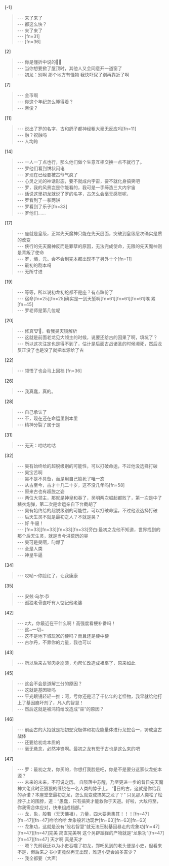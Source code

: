 
[-1] 
>--- 来了来了<br>
>--- 都这么快？<br>
>--- 来了来了<br>
>--- [fn=31]<br>
>--- [fn=36]<br>

[2] 
>--- 你是懂折中说的🤣🤣<br>
>--- 当你想要掀了屋顶时，其他人又会同意开一道窗了<br>
>--- 初龙：别啊 那个地方有怪物 我快吓尿了别再靠近了啊<br>

[7] 
>--- 金币啊<br>
>--- 你这个年纪怎么睡得着？<br>
>--- 帝俊？<br>

[11] 
>--- 说出了罗的名字，古和鸽子都神经粗大毫无反应吗[fn=11]<br>
>--- 融？祝融吗<br>
>--- 人均跨<br>

[14] 
>--- 一人一丁点也行，那么他们做个生意互相交换一点不就行了。<br>
>--- 罗他们看到饼状闪电<br>
>--- 罗现在已经要被古爷气疯了<br>
>--- 心灵之光的神话形态，要不就成内宇宙，要不就化身搞笑吧<br>
>--- 罗，我的风景岂是你能看的，我可是一手缔造三大内宇宙<br>
>--- 话说这里初龙就说了罗的名字，古怎么会毫无感觉呢，<br>
>--- 罗看到了一拳两饼<br>
>--- 罗看到了乐子[fn=33]<br>
>--- 罗他们……<br>

[17] 
>--- 座就是皇级，正常先天魔神只能在先天层面，突破到皇级层次确实是质的改变<br>
>--- 侠行的先天魔神反而是罪孽的原因，无法完成使命，无限的先天魔神则是背叛了使命<br>
>--- 罗，熵，元。会不会到完本都出现不了另外十个[fn=11]<br>
>--- 最初的剧本吗<br>
>--- 无所寸进<br>

[19] 
>--- 等等，所以说初龙初蛇都不是座？有点跌份了<br>
>--- 宿命[fn=25][fn=25]确实是一到天堑啊[fn=61][fn=61][fn=61]唉  累[fn=45]<br>
>--- 罗老师是第几位呢<br>

[20] 
>--- 修真🐮🍺，看我昊天镜解析<br>
>--- 这就是前面老龙见大领主的时候，说要还给古的因果了啊，填坑了？<br>
>--- 所以这次注定也是得不到了，估计是后面古战诸圣的时候濒死，然后龙反正没了也是没了就把本源给了古<br>

[22] 
>--- 领悟了也会马上回档 [fn=36]<br>

[26] 
>--- 我真蠢，真的。<br>

[28] 
>--- 自己承认了<br>
>--- 不，现在还在命运里剧本里<br>
>--- 精神分裂了属于是<br>

[31] 
>--- 无天：咕咕咕咕<br>

[32] 
>--- 昊有始终给的超脱级别的可能性，可以打破命运，不过他没选择打破<br>
>--- 昊宝苦啊<br>
>--- 昊不是不具备，而是用自己锁死了唯一态<br>
>--- 从古至今，古才十几二十岁，这不没几年吗[fn=58]<br>
>--- 原来古也有超脱之姿<br>
>--- 两位大领主，那就是神皇和昋了，吴明两次崛起都败了，第一次是中了糖衣炮弹，第二次是命运亲自下台截胡了<br>
>--- 昊有始终给的超脱级别的可能性，可以打破命运，不过他没选择打破<br>
>--- 后天生灵不就是最初之人？不就是昊？<br>
>--- 好 牛逼！<br>
>--- [fn=33][fn=33][fn=33][fn=33]旁白:最初之龙他不知道，世界找到的那个后天生灵，就是当今洪荒历的昊<br>
>--- 昊可是昊啊，叼爆了<br>
>--- 全是人类<br>
>--- 神皇牛逼<br>

[34] 
>--- 哎呦～你脸红了，让我康康<br>

[35] 
>--- 安兹·乌尔·恭<br>
>--- 孤独老骨直呼有人惦记他老婆<br>

[42] 
>--- z大，你最近在干什么啊！高强度看梗补番吗！<br>
>--- 这~一切~<br>
>--- 这不是地下城玩家的梗吗？而且还是梗中梗<br>
>--- 古尔丹，不靠你的力量，我也可以<br>

[43] 
>--- 所以后来古爷肉身崩溃，均帮忙改造成祖巫了，原来如此<br>

[45] 
>--- 这会不会是道解三分的原因？<br>
>--- 这就是基因锁吗<br>
>--- 平光眼镜轻轻一推：呵，亏你还是活了千亿年的老怪物，我早就给他打上了基因崩坏剂了，凡人的智慧！<br>
>--- 然后这就是被鸿钧给改造成“巫”的原因？<br>

[46] 
>--- 前面古的大招就是把初蛇究极体和初龙能量体进行龙蛇合一，铸成盘古战体<br>
>--- 还要给初龙本质的<br>
>--- 毫无悬念，必然冲锋啊。最初之龙有恩于古也是这么来的吧<br>

[47] 
>--- 罗：最初之龙，你买的，你想打我脸是吧，你是不是要分这家伙龙蛇本源？<br>
>--- 未来的未来，不可说之历。
自陨落中苏醒，乃至更进一步的昔日先天魔神大佬此时正狠狠的缠绕在一名人类的脖子上。
“🐶日的古，这就是你给我的承诺？本座堂堂最初之龙，怎么就变成搞笑之龙了？”
只见那人类松了松脖子上的围脖，道：“愚蠢，只有搞笑才能救你于天道。好啦，大敌将至，你我需合体应对，快来组成裆部。”<br>
>--- 龙，象，般若（无天佛祖），力量，四大要素集其！！！[fn=47][fn=47][fn=47]哈哈哈哈  龙象般若功现世[fn=63][fn=63][fn=63]<br>
>--- 龙象功，这就是没有“般若智慧”就无法压制基因暴走的龙象功[fn=47][fn=47][fn=47]完美 简直完美啊  这个另辟蹊径的产物就是“龙象功”[fn=47][fn=47][fn=47] 天才啊 真是天才<br>
>--- 嗯？先前我还以为小史吞噬了初龙，郑吒见到的老头便是小史，但看来不是，但后来之书小吏竟然再无出现，难道小吏会凶多吉少？<br>
>--- 我全都要（大声）<br>

